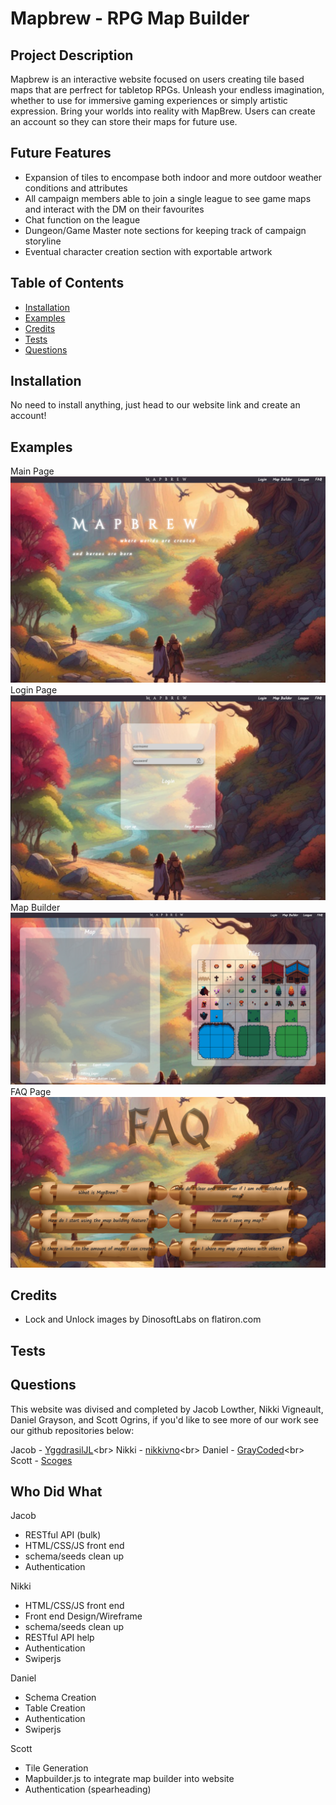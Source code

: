 # Mapbrew - RPG Map Builder

## Project Description

Mapbrew is an interactive website focused on users creating tile based maps that are perfrect for tabletop RPGs. Unleash your endless imagination, whether to use for immersive gaming experiences or simply artistic expression. Bring your worlds into reality with MapBrew. Users can create an account so they can store their maps for future use. 

## Future Features

- Expansion of tiles to encompase both indoor and more outdoor weather conditions and attributes
- All campaign members able to join a single league to see game maps and interact with the DM on their favourites 
- Chat function on the league 
- Dungeon/Game Master note sections for keeping track of campaign storyline
- Eventual character creation section with exportable artwork


## Table of Contents

- [Installation](#installation)
- [Examples](#examples)
- [Credits](#credits)
- [Tests](#tests)
- [Questions](#questions)

## Installation <a id="installation"></a>

No need to install anything, just head to our website link and create an account!

## Examples <a id="examples"></a>

Main Page 
![Main Page](./public/assets/images/site%20examples/mainexample.png)
Login Page
![login Page](./public/assets/images/site%20examples/loginexample.png)
Map Builder
![Map Builder](./public/assets/images/site%20examples/builderexample.png)
FAQ Page
![FAQ Page](./public/assets/images/site%20examples/faqexample.png)

## Credits<a id="credits"></a>

- Lock and Unlock images by DinosoftLabs on flatiron.com 

## Tests <a id="tests"></a>

## Questions <a id="questions"></a>

This website was divised and completed by Jacob Lowther, Nikki Vigneault, Daniel Grayson, and Scott Ogrins, if you'd like to see more of our work see our github repositories below:

Jacob - [YggdrasilJL]("https://github.com/YggdrasilJL")<br>
Nikki - [nikkivno]("https://github.com/nikkivno")<br>
Daniel - [GrayCoded]("https://github.com/GrayCoded")<br>
Scott - [Scoges]("https://github.com/scoges")

## Who Did What


Jacob
- RESTful API (bulk)
- HTML/CSS/JS front end 
- schema/seeds clean up
- Authentication

Nikki 
- HTML/CSS/JS front end
- Front end Design/Wireframe
- schema/seeds clean up
- RESTful API help 
- Authentication 
- Swiperjs 

Daniel 
- Schema Creation
- Table Creation
- Authentication
- Swiperjs

Scott
- Tile Generation 
- Mapbuilder.js to integrate map builder into website 
- Authentication (spearheading)